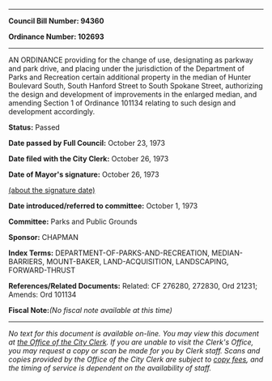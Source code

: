 

********

**Council Bill Number: 94360**
   
**Ordinance Number: 102693**
********

 AN ORDINANCE providing for the change of use, designating as parkway and park drive, and placing under the jurisdiction of the Department of Parks and Recreation certain additional property in the median of Hunter Boulevard South, South Hanford Street to South Spokane Street, authorizing the design and development of improvements in the enlarged median, and amending Section 1 of Ordinance 101134 relating to such design and development accordingly.

**Status:** Passed
   
**Date passed by Full Council:** October 23, 1973
   
**Date filed with the City Clerk:** October 26, 1973
   
**Date of Mayor's signature:** October 26, 1973
   
[(about the signature date)](/~public/approvaldate.htm)
   
   
   
**Date introduced/referred to committee:** October 1, 1973
   
**Committee:** Parks and Public Grounds
   
**Sponsor:** CHAPMAN
   
   
**Index Terms:** DEPARTMENT-OF-PARKS-AND-RECREATION, MEDIAN-BARRIERS, MOUNT-BAKER, LAND-ACQUISITION, LANDSCAPING, FORWARD-THRUST

**References/Related Documents:** Related: CF 276280, 272830, Ord 21231; Amends: Ord 101134

**Fiscal Note:**_(No fiscal note available at this time)_
********

_No text for this document is available on-line. You may view this document at [the Office of the City Clerk](http://www.seattle.gov/leg/clerk/contactUs.htm). If you are unable to visit the Clerk's Office, you may request a copy or scan be made for you by Clerk staff. Scans and copies provided by the Office of the City Clerk are subject to [copy fees](http://clerk.seattle.gov/~public/clerkfees.htm), and the timing of service is dependent on the availability of staff._


